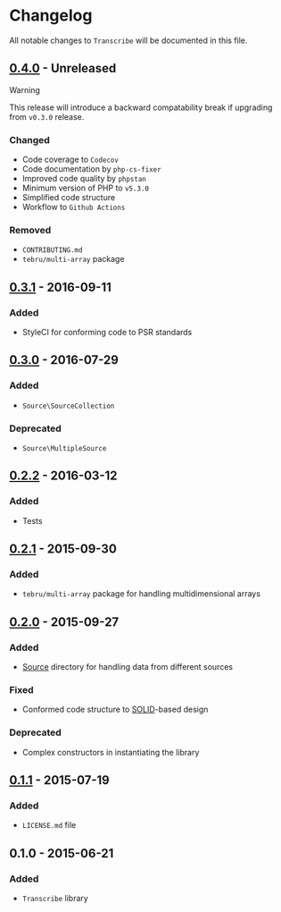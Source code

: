 # Changelog

All notable changes to `Transcribe` will be documented in this file.

## [0.4.0](https://github.com/rougin/transcribe/compare/v0.3.1...v0.4.0) - Unreleased

> [!WARNING]
> This release will introduce a backward compatability break if upgrading from `v0.3.0` release.

### Changed
- Code coverage to `Codecov`
- Code documentation by `php-cs-fixer`
- Improved code quality by `phpstan`
- Minimum version of PHP to `v5.3.0`
- Simplified code structure
- Workflow to `Github Actions`

### Removed
- `CONTRIBUTING.md`
- `tebru/multi-array` package

## [0.3.1](https://github.com/rougin/transcribe/compare/v0.3.0...v0.3.1) - 2016-09-11

### Added
- StyleCI for conforming code to PSR standards

## [0.3.0](https://github.com/rougin/transcribe/compare/v0.2.2...v0.3.0) - 2016-07-29

### Added
- `Source\SourceCollection`

### Deprecated
- `Source\MultipleSource`

## [0.2.2](https://github.com/rougin/transcribe/compare/v0.2.1...v0.2.2) - 2016-03-12

### Added
- Tests

## [0.2.1](https://github.com/rougin/transcribe/compare/v0.2.0...v0.2.1) - 2015-09-30

### Added
- `tebru/multi-array` package for handling multidimensional arrays

## [0.2.0](https://github.com/rougin/transcribe/compare/v0.1.1...v0.2.0) - 2015-09-27

### Added
- [Source](https://github.com/rougin/transcribe/tree/master/src/Source) directory for handling data from different sources

### Fixed
- Conformed code structure to [SOLID](https://en.wikipedia.org/wiki/SOLID_(object-oriented_design))-based design

### Deprecated
- Complex constructors in instantiating the library

## [0.1.1](https://github.com/rougin/transcribe/compare/v0.1.0...v0.1.1) - 2015-07-19

### Added
- `LICENSE.md` file

## 0.1.0 - 2015-06-21

### Added
- `Transcribe` library